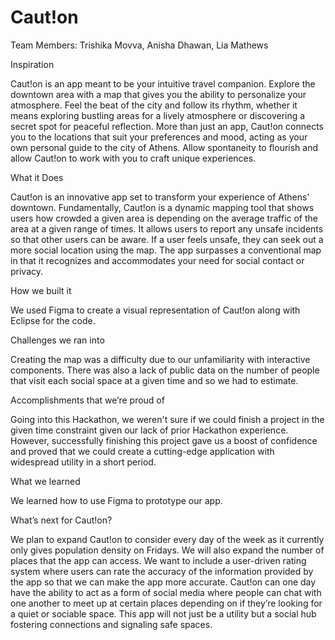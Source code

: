 # Caut!on

Team Members: Trishika Movva, Anisha Dhawan, Lia Mathews

Inspiration

Caut!on is an app meant to be your intuitive travel companion. Explore the downtown area with a map that gives you the ability to personalize your atmosphere. Feel the beat of the city and follow its rhythm, whether it means exploring bustling areas for a lively atmosphere or discovering a secret spot for peaceful reflection. More than just an app, Caut!on connects you to the locations that suit your preferences and mood, acting as your own personal guide to the city of Athens. Allow spontaneity to flourish and allow Caut!on to work with you to craft unique experiences.

What it Does

Caut!on is an innovative app set to transform your experience of Athens' downtown. Fundamentally, Caut!on is a dynamic mapping tool that shows users how crowded a given area is depending on the average traffic of the area at a given range of times. It allows users to report any unsafe incidents so that other users can be aware. If a user feels unsafe, they can seek out a more social location using the map. The app surpasses a conventional map in that it recognizes and accommodates your need for social contact or privacy.

How we built it

We used Figma to create a visual representation of Caut!on along with Eclipse for the code.

Challenges we ran into

Creating the map was a difficulty due to our unfamiliarity with interactive components. 
There was also a lack of public data on the number of people that visit each social space at a given time and so we had to estimate. 

Accomplishments that we’re proud of

Going into this Hackathon, we weren't sure if we could finish a project in the given time constraint given our lack of prior Hackathon experience. However, successfully finishing this project gave us a boost of confidence and proved that we could create a cutting-edge application with widespread utility in a short period. 

What we learned

We learned how to use Figma to prototype our app.

What’s next for Caut!on?

We plan to expand Caut!on to consider every day of the week as it currently only gives population density on Fridays. We will also expand the number of places that the app can access. We want to include a user-driven rating system where users can rate the accuracy of the information provided by the app so that we can make the app more accurate. Caut!on can one day have the ability to act as a form of social media where people can chat with one another to meet up at certain places depending on if they’re looking for a quiet or sociable space. This app will not just be a utility but a social hub fostering connections and signaling safe spaces.
